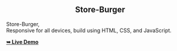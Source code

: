 
  <h2 align="center">Store-Burger</h2>

 Store-Burger, <br />Responsive for all devices, build using HTML, CSS, and JavaScript.

  <a href="https://YujiTech.github.io/grilli/"><strong>➥ Live Demo</strong></a>
